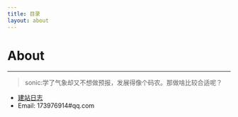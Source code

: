 ```yaml
---
title: 目录
layout: about
---
```

# About

---

> sonic:学了气象却又不想做预报，发展得像个码农。那做啥比较合适呢？

* [建站日志](https://tool.qlsmc.xyz/blog/2018/11/29/site-changelog/)
* Email: 173976914#qq.com